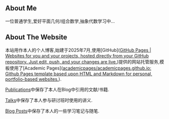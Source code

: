 ## About Me

一位普通学生,爱好平面几何/组合数学,抽象代数学习中...



## About The Website

本站用作本人的个人博客,始建于2025年7月,使用[GitHub]([GitHub Pages | Websites for you and your projects, hosted directly from your GitHub repository. Just edit, push, and your changes are live.](https://pages.github.com/))提供的网站托管服务,模板使用了[Academic Pages]([academicpages/academicpages.github.io: Github Pages template based upon HTML and Markdown for personal, portfolio-based websites.](https://github.com/academicpages/academicpages.github.io)).

[Publications](https://mihad-evans.github.io/publications/)中保存了本人在Blog中引用的文献/书籍.

[Talks](https://mihad-evans.github.io/talks/)中保存了本人参与研讨班时使用的讲义.

[Blog Posts](https://mihad-evans.github.io/year-archive/)中保存了本人的一些学习笔记与随笔.